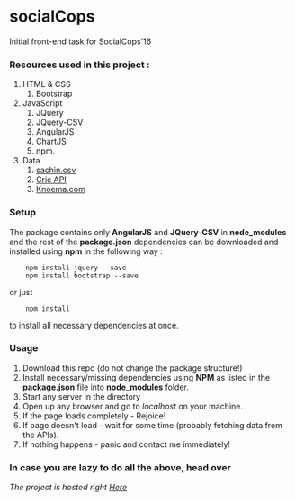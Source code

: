 # socialCops
Initial front-end task for SocialCops'16

### Resources used in this project :
1. HTML & CSS
    1. Bootstrap
2. JavaScript
    1. JQuery
    2. JQuery-CSV
    3. AngularJS
    4. ChartJS
    5. npm.
2. Data
    1. [sachin.csv](https://drive.google.com/file/d/0B2W2LMb5AIVldEZNSGJkeWNjcHM/view)
    2. [Cric API](http://www.cricapi.com/players/)
    3. [Knoema.com](https://knoema.com/zriil/yuvraj-sing-odi-run-scores)

### Setup
The package contains only __AngularJS__ and __JQuery-CSV__ in __node_modules__ and the rest of the __package.json__ dependencies can be downloaded and installed using __npm__ in the following way :

        npm install jquery --save
        npm install bootstrap --save 

or just

        npm install


to install all necessary dependencies at once.

### Usage
1. Download this repo (do not change the package structure!)
2. Install necessary/missing dependencies using __NPM__ as listed in the __package.json__ file into __node_modules__ folder.
3. Start any server in the directory
4. Open up any browser and go to _localhost_ on your machine.
5. If the page loads completely - Rejoice!
6. If page doesn't load - wait for some time (probably fetching data from the APIs).
7. If nothing happens - panic and contact me immediately!

### In case you are lazy to do all the above, head over
  _The project is hosted right [Here](http://slayerone.esy.es/SocialCops/index.html)_
